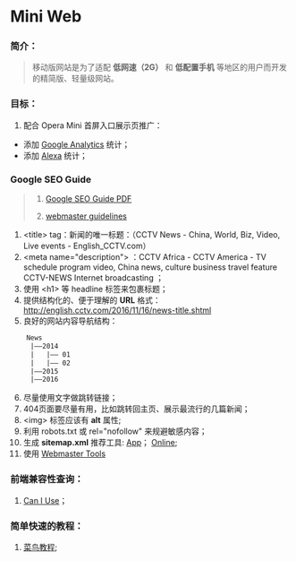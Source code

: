 # Mini Web

### 简介：
> 移动版网站是为了适配 **低网速（2G）** 和 **低配置手机** 等地区的用户而开发的精简版、轻量级网站。
> 

### 目标：
1. 配合 Opera Mini 首屏入口展示页推广：
  - 添加 [Google Analytics](https://analytics.google.com) 统计；
  - 添加 [Alexa](http://www.alexa.com/) 统计；


### Google SEO Guide

> 1. [Google SEO Guide PDF](https://static.googleusercontent.com/media/www.google.com/zh-CN//webmasters/docs/search-engine-optimization-starter-guide.pdf)
> 
> 2. [webmaster guidelines](https://support.google.com/webmasters/answer/35769)

1. \<title\> tag：新闻的唯一标题：（CCTV News - China, World, Biz, Video, Live events - English_CCTV.com）
2. \<meta name="description"\> ：CCTV Africa - CCTV America - TV schedule program video, China news, culture business travel feature CCTV-NEWS Internet broadcasting ；
3. 使用 \<h1\> 等 headline 标签来包裹标题；
4. 提供结构化的、便于理解的 **URL** 格式：http://english.cctv.com/2016/11/16/news-title.shtml
5. 良好的网站内容导航结构：

```html
    News
     |——2014
     |   |—— 01
     |   |—— 02
     |——2015
     |——2016
```

6. 尽量使用文字做跳转链接；
7. 404页面要尽量有用，比如跳转回主页、展示最流行的几篇新闻；
8. \<img\> 标签应该有 **alt** 属性;
9. 利用 robots.txt 或 rel="nofollow" 来规避敏感内容；
10. 生成 **sitemap.xml** 推荐工具: [App](https://www.screamingfrog.co.uk/seo-spider/#download)； [Online](https://www.xml-sitemaps.com);
11. 使用 [Webmaster Tools](https://www.google.com/webmasters/tools/)

### 前端兼容性查询：

1. [Can I Use](http://caniuse.com/)；

### 简单快速的教程：

1. [菜鸟教程](http://www.runoob.com/);